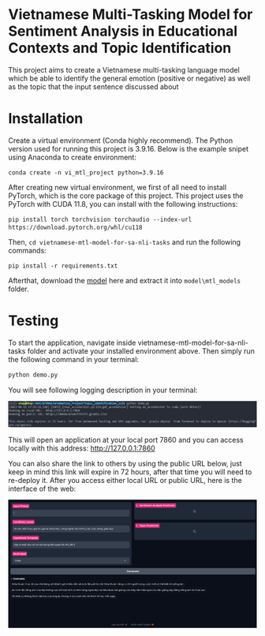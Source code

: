 # Vietnamese Multi-Tasking Model for Sentiment Analysis in Educational Contexts and Topic Identification

This project aims to create a Vietnamese multi-tasking language model which be able to identify the general emotion (positive or negative) as well as the topic that the input sentence discussed about

# Installation

Create a virtual environment (Conda highly recommend). The Python version used for running this project is 3.9.16. Below is the example snipet using Anaconda to create environment:

```
conda create -n vi_mtl_project python=3.9.16
```

After creating new virtual environment, we first of all need to install PyTorch, which is the core package of this project. This project uses the PyTorch with CUDA 11.8, you can install with the following instructions:

```
pip install torch torchvision torchaudio --index-url https://download.pytorch.org/whl/cu118
```

Then, `cd vietnamese-mtl-model-for-sa-nli-tasks` and run the following commands:

```
pip install -r requirements.txt
```

Afterthat, download the [model](https://drive.google.com/file/d/1r4c_ITc7lkVDqBgxW3B_u9RN98nGuIKd/view?usp=sharing) here and extract it into `model\mtl_models` folder. 
# Testing
To start the application, navigate inside vietnamese-mtl-model-for-sa-nli-tasks folder and activate your installed environment above. Then simply run the following command in your terminal:

```python
python demo.py
```

You will see following logging description in your terminal:

![demo.py](assests/media/demo.png "Demo terminal logging")

This will open an application at your local port 7860 and you can access locally with this address: http://127.0.0.1:7860

You can also share the link to others by using the public URL below, just keep in mind this link will expire in 72 hours, after that time you will need to re-deploy it. After you access either local URL or public URL, here is the interface of the web:

![demo.py](assests/media/ui.png "Web UI")